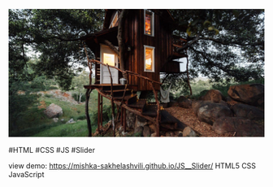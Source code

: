 [![Header](https://github.com/Mishka-Sakhelashvili/JS__Slider/blob/master/img/1.jpg)](https://mishka-sakhelashvili.github.io/JS__Slider/)

#HTML #CSS #JS #Slider

view demo: https://mishka-sakhelashvili.github.io/JS__Slider/
HTML5 CSS JavaScript

